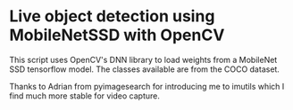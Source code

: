 # Live object detection using MobileNetSSD with OpenCV
This script uses OpenCV's DNN library to load weights from a MobileNet SSD tensorflow model.
The classes available are from the COCO dataset.

Thanks to Adrian from pyimagesearch for introducing me to imutils which I find much more stable for video capture.

